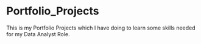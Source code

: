 # Portfolio_Projects

This is my Portfolio Projects which I have doing to learn some skills needed for my Data Analyst Role.
